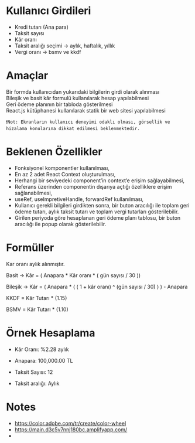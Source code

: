 # Kullanıcı Girdileri

* Kredi tutarı (Ana para) 
* Taksit sayısı
* Kâr oranı
* Taksit aralığı seçimi → aylık, haftalık, yıllık
* Vergi oranı → bsmv ve kkdf

# Amaçlar

Bir formda kullanıcıdan yukarıdaki bilgilerin girdi olarak alınması  
Bileşik ve basit kâr formulü kullanılarak hesap yapılabilmesi  
Geri ödeme planının bir tabloda gösterilmesi  
React.js kütüphanesi kullanılarak statik bir web sitesi yapılabilmesi  

```
❗Not: Ekranların kullanıcı deneyimi odaklı olması, görsellik ve hizalama konularına dikkat edilmesi beklenmektedir.
```

# Beklenen Özellikler

* Fonksiyonel komponentler kullanılması,
* En az 2 adet React Context oluşturulması,
* Herhangi bir seviyedeki component’in context’e erişim sağlayabilmesi,
* Referans üzerinden componentin dışarıya açtığı özelliklere erişim sağlanabilmesi,
* useRef, useImpretiveHandle, forwardRef kullanılması,
* Kullanıcı gerekli bilgileri girdikten sonra, bir buton aracılığı ile toplam geri ödeme tutarı, aylık taksit tutarı ve toplam vergi tutarları gösterilebilir.
* Girilen periyoda göre hesaplanan geri ödeme planı tablosu, bir buton aracılığı ile popup olarak gösterilebilir.

# Formüller

Kar oranı aylık alınmıştır.

Basit → Kâr = ( Anapara * Kâr oranı * ( gün sayısı / 30 ))

Bileşik → Kâr = ( Anapara * ( ( 1 + kâr oranı) ^ (gün sayısı / 30) ) ) - Anapara  

KKDF = Kâr Tutarı * (1.15)  

BSMV = Kâr Tutarı * (1.10)   

# Örnek Hesaplama

* Kâr Oranı: %2.28 aylık

* Anapara: 100,000.00 TL

* Taksit Sayısı: 12

* Taksit aralığı: Aylık

# Notes

* https://color.adobe.com/tr/create/color-wheel
* https://main.d3c5v7nnj180bc.amplifyapp.com/
* 